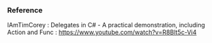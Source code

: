 ### Reference

IAmTimCorey : Delegates in C# - A practical demonstration, including Action and Func : https://www.youtube.com/watch?v=R8Blt5c-Vi4
